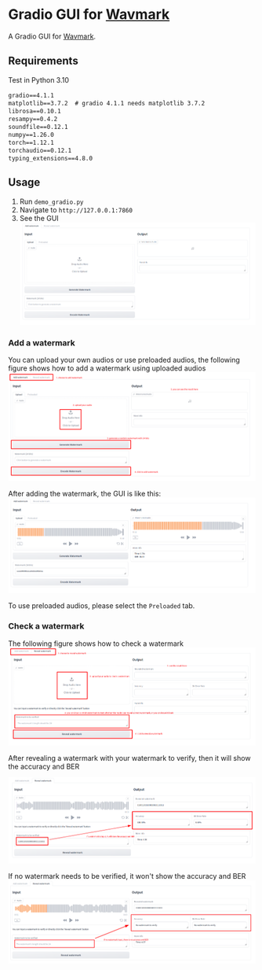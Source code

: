 # Gradio GUI for [Wavmark](https://github.com/wavmark/wavmark)

A Gradio GUI for [Wavmark](https://github.com/wavmark/wavmark).

## Requirements
Test in Python 3.10

```shell
gradio==4.1.1
matplotlib==3.7.2  # gradio 4.1.1 needs matplotlib 3.7.2
librosa==0.10.1
resampy==0.4.2
soundfile==0.12.1
numpy==1.26.0
torch==1.12.1
torchaudio==0.12.1
typing_extensions==4.8.0
```

## Usage

1. Run `demo_gradio.py`
2. Navigate to `http://127.0.0.1:7860`
3. See the GUI
   ![img_1.png](.asset/GUI.png)

### Add a watermark

You can upload your own audios or use preloaded audios, 
the following figure shows how to add a watermark using uploaded audios
![img.png](.asset/add_upload_watermark.png)

After adding the watermark, the GUI is like this:
![img.png](.asset/after_add_watermark.png)

To use preloaded audios, please select the `Preloaded` tab.

### Check a watermark

The following figure shows how to check a watermark
![img.png](.asset/reveal_wm.png)

After revealing a watermark with your watermark to verify,
 then it will show the accuracy and BER

![img.png](.asset/after_reveal_with_wm.png)

If no watermark needs to be verified, it won't show the accuracy and BER
![img.png](.asset/after_reveal.png)